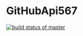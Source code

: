 # GitHubApi567
[![build status of master](https://travis-ci.org/HarveyQin/GitHubApi567.svg?branch=master)](https://travis-ci.org/HarveyQin/GitHubApi567)

